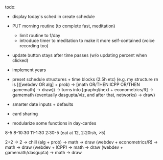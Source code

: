 todo:

- display today's sched in create schedule
- PUT morning routine (to complete fast, meditation)
  - limit routine to 1/day
  - introduce timer to meditation to make it more self-contained (voice recording too)

- update button stays after time passes (w/o updating percent when clicked)
- implement years
- preset schedule structures + time blocks (2.5h etc)
  (e.g. my structure rn is [([webdev OR alg] + prob) -> [math OR/THEN lCPP OR/THEN gamemath] -> draw]) ->
    turns into [graphql/next + econometrics/R] -> gamemath (eventually dasgupta/viz, and after that, networks) -> draw)
- smarter date inputs + defaults
- card sharing
- modularize some functions in day-cardes


8-5
8-10:30
11-1:30
2:30-5
(eat at 12, 2:20ish, >5)

2+2 -> 2 -> chill
(alg + prob) -> math -> draw
(webdev + econometrics/R) -> math -> draw
(webdev + lCPP) -> math -> draw
(webdev + gamemath/dasgupta) -> math -> draw
